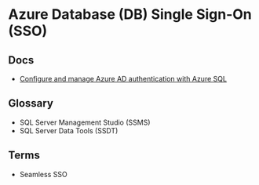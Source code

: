 # Azure Database (DB) Single Sign-On (SSO)

## Docs

- [Configure and manage Azure AD authentication with Azure SQL](https://learn.microsoft.com/en-us/azure/azure-sql/database/authentication-aad-configure?view=azuresql&tabs=azure-powershell)

## Glossary

- SQL Server Management Studio (SSMS)
- SQL Server Data Tools (SSDT)

## Terms

- Seamless SSO

<!--
https://blog.baeke.info/2020/05/02/azure-sql-azure-active-directory-and-seamless-sso-an-overview/
https://www2.microstrategy.com/producthelp/current/SystemAdmin/WebHelp/Lang_1033/Content/integrate_azure_sql_sso.htm
-->
